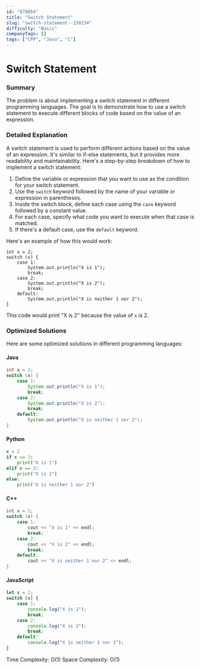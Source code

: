 ```yaml
---
id: "878864"
title: "Switch Statement"
slug: "switch-statement--150234"
difficulty: "Basic"
companyTags: []
tags: ["CPP", "Java", "C"]
---
```


**Switch Statement**
======================================================

### Summary
The problem is about implementing a switch statement in different programming languages. The goal is to demonstrate how to use a switch statement to execute different blocks of code based on the value of an expression.

### Detailed Explanation
A switch statement is used to perform different actions based on the value of an expression. It's similar to if-else statements, but it provides more readability and maintainability. Here's a step-by-step breakdown of how to implement a switch statement:

1.  Define the variable or expression that you want to use as the condition for your switch statement.
2.  Use the `switch` keyword followed by the name of your variable or expression in parentheses.
3.  Inside the switch block, define each case using the `case` keyword followed by a constant value.
4.  For each case, specify what code you want to execute when that case is matched.
5.  If there's a default case, use the `default` keyword.

Here's an example of how this would work:
```
int x = 2;
switch (x) {
    case 1:
        System.out.println("X is 1");
        break;
    case 2:
        System.out.println("X is 2");
        break;
    default:
        System.out.println("X is neither 1 nor 2");
}
```
This code would print "X is 2" because the value of `x` is 2.

### Optimized Solutions
Here are some optimized solutions in different programming languages:

#### Java
```java
int x = 2;
switch (x) {
    case 1:
        System.out.println("X is 1");
        break;
    case 2:
        System.out.println("X is 2");
        break;
    default:
        System.out.println("X is neither 1 nor 2");
}
```

#### Python
```python
x = 2
if x == 1:
    print("X is 1")
elif x == 2:
    print("X is 2")
else:
    print("X is neither 1 nor 2")
```

#### C++
```cpp
int x = 2;
switch (x) {
    case 1:
        cout << "X is 1" << endl;
        break;
    case 2:
        cout << "X is 2" << endl;
        break;
    default:
        cout << "X is neither 1 nor 2" << endl;
}
```

#### JavaScript
```javascript
let x = 2;
switch (x) {
    case 1:
        console.log("X is 1");
        break;
    case 2:
        console.log("X is 2");
        break;
    default:
        console.log("X is neither 1 nor 2");
}
```

Time Complexity: O(1)
Space Complexity: O(1)
